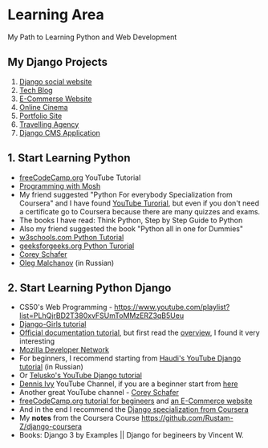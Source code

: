 # Learning Area
My Path to Learning Python and Web Development

## My Django Projects
1. [Django social website](https://github.com/Rustam-Z/django-social-website)
2. [Tech Blog](https://github.com/Rustam-Z/django-blog)
3. [E-Commerse Website](https://github.com/Rustam-Z/django-online-shop)
4. [Online Cinema](https://github.com/Rustam-Z/django-cinema)
5. [Portfolio Site](https://github.com/Rustam-Z/django-pfs)
6. [Travelling Agency](https://github.com/Rustam-Z/django-telusko)
7. [Django CMS Application](https://github.com/Rustam-Z/djangocms-tutorial)

## 1. Start Learning Python
- [freeCodeCamp.org](https://www.youtube.com/watch?v=rfscVS0vtbw) YouTube Tutorial 
- [Programming with Mosh](https://www.youtube.com/watch?v=_uQrJ0TkZlc)
- My friend suggested "Python For everybody Specialization from Coursera" and I have found [YouTube Turorial](https://www.youtube.com/watch?v=8DvywoWv6fI), but even if you don't need a certificate go to Coursera because there are many quizzes and exams.
- The books I have read: Think Python, Step by Step Guide to Python
- Also my friend suggested the book "Python all in one for Dummies" 
- [w3schools.com Python Tutorial](https://www.w3schools.com/python/default.asp) 
- [geeksforgeeks.org Python Turorial](https://www.geeksforgeeks.org/python-programming-language/)
- [Corey Schafer](https://www.youtube.com/c/Coreyms/playlists)
- [Oleg Malchanov](youtube.com/user/zaemiel) (in Russian)

## 2. Start Learning Python Django 
- CS50's Web Programming - https://www.youtube.com/playlist?list=PLhQjrBD2T380xvFSUmToMMzERZ3qB5Ueu
- [Django-Girls tutorial](https://tutorial.djangogirls.org/en/)
- [Official documentation tutorial](https://docs.djangoproject.com/en/3.1/intro/tutorial01/), but first read the [overview](https://docs.djangoproject.com/en/3.1/intro/overview/), I found it very interesting
- [Mozilla Developer Network](https://developer.mozilla.org/en-US/docs/Learn/Server-side/Django) 
- For beginners, I recommend starting from [Haudi's YouTube Django tutorial](https://youtu.be/w4nrT7emiVc) (in Russian)
- Or [Telusko's YouTube Django tutorial](https://www.youtube.com/watch?v=OTmQOjsl0eg)
- [Dennis Ivy](https://www.youtube.com/channel/UCTZRcDjjkVajGL6wd76UnGg) YouTube Channel, if you are a beginner start from [here](https://youtu.be/xv_bwpA_aEA)
- Another great YouTube channel - [Corey Schafer](https://youtu.be/UmljXZIypDc)
- [freeCodeCamp.org tutorial for begineers](https://www.youtube.com/watch?v=F5mRW0jo-U4) and [an E-Commerce website](https://www.youtube.com/watch?v=YZvRrldjf1Y)
- And in the end I recommend the [Django specialization from Coursera](https://www.coursera.org/specializations/django)
- My **notes** from the Coursera Course https://github.com/Rustam-Z/django-coursera
- Books: Django 3 by Examples || Django for begineers by Vincent W.

